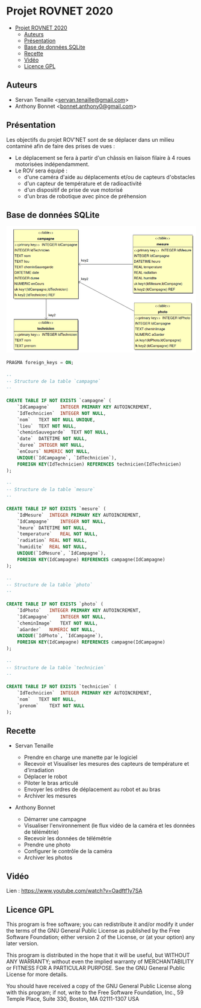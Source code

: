 # Projet ROVNET 2020

- [Projet ROVNET 2020](#projet-rovnet-2020)
	- [Auteurs](#auteurs)
	- [Présentation](#présentation)
	- [Base de données SQLite](#base-de-données-sqlite)
	- [Recette](#recette)
	- [Vidéo](#vidéo)
	- [Licence GPL](#licence-gpl)

## Auteurs

- Servan Tenaille <<servan.tenaille@gmail.com>>
- Anthony Bonnet <<bonnet.anthony0@gmail.com>>

## Présentation

Les objectifs du projet ROV'NET sont de se déplacer dans un milieu contaminé afin de faire des prises de vues :

* Le déplacement se fera à partir d'un châssis en liaison filaire à 4 roues motorisées indépendamment.
* Le ROV sera équipé :
    * d'une caméra d'aide au déplacements et/ou de capteurs d'obstacles
    * d'un capteur de température et de radioactivité
    * d'un dispositif de prise de vue motorisé
    * d'un bras de robotique avec pince de préhension

## Base de données SQLite

![](sql/campagnes-v1.1.png)

```sql
PRAGMA foreign_keys = ON;

--
-- Structure de la table `campagne`
--

CREATE TABLE IF NOT EXISTS `campagne` (
	`IdCampagne`	INTEGER PRIMARY KEY AUTOINCREMENT,
	`IdTechnicien`	INTEGER NOT NULL,
	`nom`	TEXT NOT NULL UNIQUE,
	`lieu`	TEXT NOT NULL,
	`cheminSauvegarde`	TEXT NOT NULL,
	`date`	DATETIME NOT NULL,
	`duree`	INTEGER NOT NULL,
	`enCours` NUMERIC NOT NULL,
	UNIQUE(`IdCampagne`, `IdTechnicien`),
	FOREIGN KEY(IdTechnicien) REFERENCES technicien(IdTechnicien)
);

--
-- Structure de la table `mesure`
--

CREATE TABLE IF NOT EXISTS `mesure` (
	`IdMesure`	INTEGER PRIMARY KEY AUTOINCREMENT,
	`IdCampagne`	INTEGER NOT NULL,
	`heure`	DATETIME NOT NULL,
	`temperature`	REAL NOT NULL,
	`radiation`	REAL NOT NULL,
	`humidite`	REAL NOT NULL,	
	UNIQUE(`IdMesure`, `IdCampagne`),
	FOREIGN KEY(IdCampagne) REFERENCES campagne(IdCampagne)
);

--
-- Structure de la table `photo`
--

CREATE TABLE IF NOT EXISTS `photo` (
	`IdPhoto`	INTEGER PRIMARY KEY AUTOINCREMENT,
	`IdCampagne`	INTEGER NOT NULL,
	`cheminImage`	TEXT NOT NULL,
	`aGarder`	NUMERIC NOT NULL,
	UNIQUE(`IdPhoto`, `IdCampagne`),
	FOREIGN KEY(IdCampagne) REFERENCES campagne(IdCampagne)	
);

--
-- Structure de la table `technicien`
--

CREATE TABLE IF NOT EXISTS `technicien` (
	`IdTechnicien`	INTEGER PRIMARY KEY AUTOINCREMENT,
	`nom`	TEXT NOT NULL,
	`prenom`	TEXT NOT NULL
);
```

## Recette

- Servan Tenaille

    * Prendre en charge une manette par le logiciel
    * Recevoir et Visualiser les mesures des capteurs de température et d'irradiation
    * Déplacer le robot
    * Piloter le bras articulé
    * Envoyer les ordres de déplacement au robot et au bras
    * Archiver les mesures

- Anthony Bonnet

    * Démarrer une campagne
    * Visualiser l'environnement (le flux vidéo de la caméra et les données de télémétrie)
    * Recevoir les données de télémétrie
    * Prendre une photo
    * Configurer le contrôle de la caméra
    * Archiver les photos

## Vidéo

Lien : https://www.youtube.com/watch?v=Oadftf1y7SA

## Licence GPL

This program is free software; you can redistribute it and/or modify
it under the terms of the GNU General Public License as published by
the Free Software Foundation; either version 2 of the License, or
(at your option) any later version.

This program is distributed in the hope that it will be useful,
but WITHOUT ANY WARRANTY; without even the implied warranty of
MERCHANTABILITY or FITNESS FOR A PARTICULAR PURPOSE. See the
GNU General Public License for more details.

You should have received a copy of the GNU General Public License
along with this program; if not, write to the Free Software
Foundation, Inc., 59 Temple Place, Suite 330, Boston, MA 02111-1307 USA
